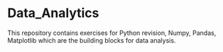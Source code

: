 # Data_Analytics
 This repository contains exercises for Python revision, Numpy, Pandas, Matplotlib which are the building blocks for data analysis.
